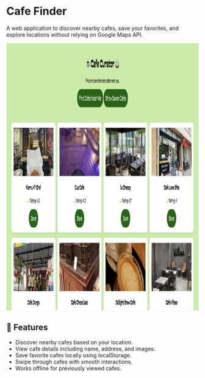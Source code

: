 # Cafe Finder

A web application to discover nearby cafes, save your favorites, and explore locations without relying on Google Maps API.

<Img src = "./assets/cafe.png" alt = "Cafe text" height="700" width="700" />

## 🚀 Features
- Discover nearby cafes based on your location.
- View cafe details including name, address, and images.
- Save favorite cafes locally using localStorage.
- Swipe through cafes with smooth interactions.
- Works offline for previously viewed cafes.
